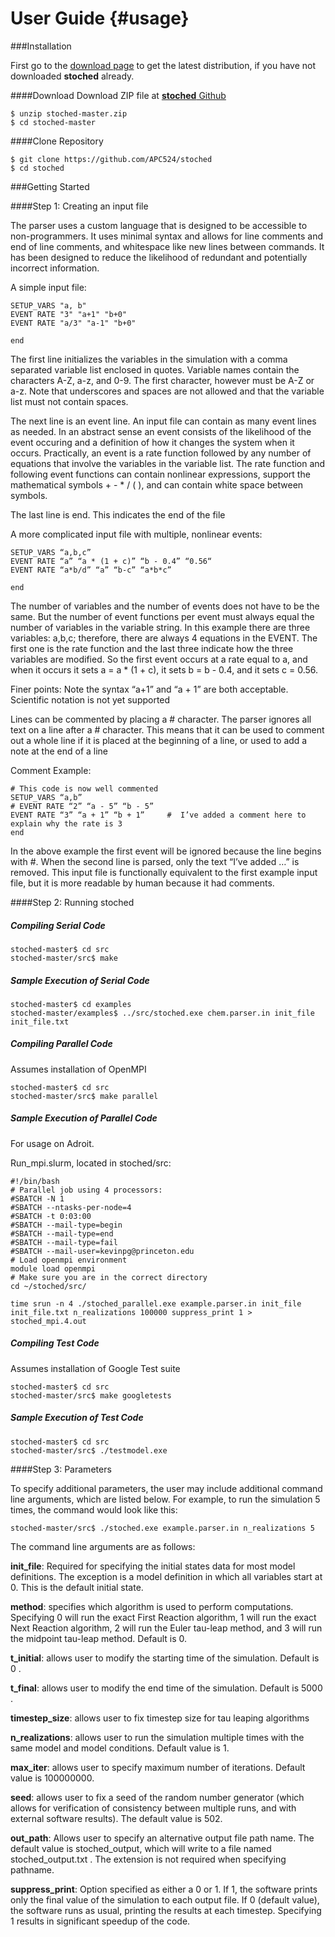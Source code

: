 User Guide                         {#usage}
============

###Installation

First go to the [download page](https://github.com/APC524/stoched) to get the latest distribution, if you have not downloaded __stoched__ already.

####Download
Download ZIP file at [__stoched__ Github](https://github.com/APC524/stoched)

    $ unzip stoched-master.zip
    $ cd stoched-master

####Clone Repository

    $ git clone https://github.com/APC524/stoched
    $ cd stoched

###Getting Started


####Step 1: Creating an input file

The parser uses a custom language that is designed to be accessible to non-programmers. It uses minimal syntax and allows for line comments and end of line comments, and whitespace like new lines between commands. It has been designed to reduce the likelihood of redundant and potentially incorrect information.

A simple input file:

    SETUP_VARS "a, b"
    EVENT RATE "3" "a+1" "b+0"
    EVENT RATE "a/3" "a-1" "b+0"

    end

The first line initializes the variables in the simulation with a comma separated variable list enclosed in quotes. Variable names contain the characters A-Z, a-z, and 0-9. The first character, however must be A-Z or a-z. Note that underscores and spaces are not allowed and that the variable list must not contain spaces.

The next line is an event line. An input file can contain as many event lines as needed. In an abstract sense an event consists of the likelihood of the event occuring and a definition of how it changes the system when it occurs. Practically, an event is a rate function followed by any number of equations that involve the variables in the variable list. The rate function and following event functions can contain nonlinear expressions, support the mathematical symbols + - * / ( ), and can contain white space between symbols. 

The last line is end. This indicates the end of the file

A more complicated input file with multiple, nonlinear events:

    SETUP_VARS “a,b,c”
    EVENT RATE “a” “a * (1 + c)” “b - 0.4” “0.56“
    EVENT RATE “a*b/d” “a” “b-c” “a*b*c”

    end

The number of variables and the number of events does not have to be the same. But the number of event functions per event must always equal the number of variables in the variable string. In this example there are three variables: a,b,c; therefore, there are always 4 equations in the EVENT. The first one is the rate function and the last three indicate how the three variables are modified. So the first event occurs at a rate equal to a, and when it occurs it sets a = a * (1 + c), it sets b = b - 0.4, and it sets c = 0.56.

Finer points:
Note the syntax “a+1” and “a    +     1” are both acceptable. Scientific notation is not yet supported

Lines can be commented by placing a # character. The parser ignores all text on a line after a # character. This means that it can be used to comment out a whole line if it is placed at the beginning of a line, or used to add a note at the end of a line

Comment Example:

    # This code is now well commented
    SETUP_VARS “a,b”
    # EVENT RATE “2” “a - 5” “b - 5”
    EVENT RATE “3” “a + 1” “b + 1”     #  I’ve added a comment here to explain why the rate is 3
    end

In the above example the first event will be ignored because the line begins with #. When the second line is parsed, only the text “I’ve added …” is removed. This input file is functionally equivalent to the first example input file, but it is more readable by human because it had comments.


####Step 2: Running stoched

##### Compiling Serial Code

    stoched-master$ cd src
    stoched-master/src$ make

##### Sample Execution of Serial Code
    
    stoched-master$ cd examples
    stoched-master/examples$ ../src/stoched.exe chem.parser.in init_file init_file.txt

##### Compiling Parallel Code

Assumes installation of OpenMPI

    stoched-master$ cd src
    stoched-master/src$ make parallel

##### Sample Execution of Parallel Code

For usage on Adroit.

Run_mpi.slurm, located in stoched/src:

    #!/bin/bash
    # Parallel job using 4 processors:
    #SBATCH -N 1 
    #SBATCH --ntasks-per-node=4
    #SBATCH -t 0:03:00
    #SBATCH --mail-type=begin
    #SBATCH --mail-type=end
    #SBATCH --mail-type=fail
    #SBATCH --mail-user=kevinpg@princeton.edu 
    # Load openmpi environment 
    module load openmpi
    # Make sure you are in the correct directory
    cd ~/stoched/src/

    time srun -n 4 ./stoched_parallel.exe example.parser.in init_file init_file.txt n_realizations 100000 suppress_print 1 > stoched_mpi.4.out


##### Compiling Test Code

Assumes installation of Google Test suite

    stoched-master$ cd src
    stoched-master/src$ make googletests

##### Sample Execution of Test Code
    
    stoched-master$ cd src
    stoched-master/src$ ./testmodel.exe


####Step 3: Parameters

To specify additional parameters, the user may include additional command line arguments, which are listed below. For example, to run the simulation 5 times, the command would look like this:

    stoched-master/src$ ./stoched.exe example.parser.in n_realizations 5

The command line arguments are as follows:

__init_file__: Required for specifying the initial states data for most model definitions. The exception is a model definition in which all variables start at 0. This is the default initial state. 

__method__: specifies which algorithm is used to perform computations. Specifying 0 will run the exact First Reaction algorithm, 1 will run the exact Next Reaction algorithm, 2 will run the Euler tau-leap method, and 3 will run the midpoint tau-leap method. Default is 0. 

__t_initial__: allows user to modify the starting time of the simulation. Default is 0 .

__t_final__: allows user to modify the end time of the simulation. Default is 5000 . 

__timestep_size__: allows user to fix timestep size for tau leaping algorithms

__n_realizations__: allows user to run the simulation multiple times with the same model and model conditions. Default value is 1. 

__max_iter__: allows user to specify maximum number of iterations. Default value is 100000000.

__seed__: allows user to fix a seed of the random number generator (which allows for verification of consistency between multiple runs, and with external software results). The default value is 502. 

__out_path__: Allows user to specify an alternative output file path name. The default value is stoched_output, which will write to a file named stoched_output.txt . The extension is not required when specifying pathname. 

__suppress_print__: Option specified as either a 0 or 1. If 1, the software prints only the final value of the simulation to each output file. If 0 (default value), the software runs as usual, printing the results at each timestep. Specifying 1 results in significant speedup of the code. 
